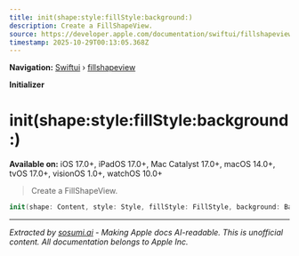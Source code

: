 ```yaml
---
title: init(shape:style:fillStyle:background:)
description: Create a FillShapeView.
source: https://developer.apple.com/documentation/swiftui/fillshapeview/init(shape:style:fillstyle:background:)
timestamp: 2025-10-29T00:13:05.368Z
---
```


**Navigation:** [Swiftui](/documentation/swiftui) › [fillshapeview](/documentation/swiftui/fillshapeview)

**Initializer**

# init(shape:style:fillStyle:background:)

**Available on:** iOS 17.0+, iPadOS 17.0+, Mac Catalyst 17.0+, macOS 14.0+, tvOS 17.0+, visionOS 1.0+, watchOS 10.0+

> Create a FillShapeView.

```swift
init(shape: Content, style: Style, fillStyle: FillStyle, background: Background)
```

---

*Extracted by [sosumi.ai](https://sosumi.ai) - Making Apple docs AI-readable.*
*This is unofficial content. All documentation belongs to Apple Inc.*
